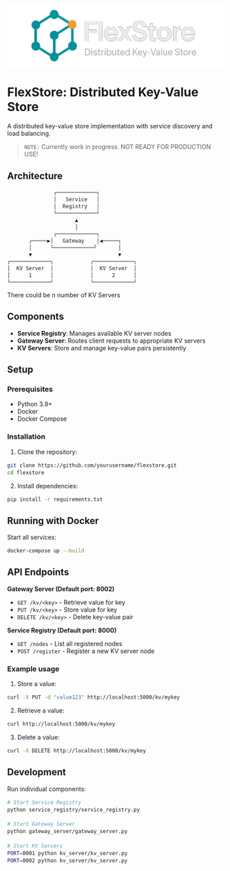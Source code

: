 ![FlexStore](./assets/flexstore.png)
# FlexStore: Distributed Key-Value Store

A distributed key-value store implementation with service discovery and load balancing.

> `NOTE:` Currently work in progress. NOT READY FOR PRODUCTION USE!

## Architecture
```
               ┌─────────────┐
               │   Service   │
               │  Registry   │
               └─────────────┘
                      ▲
                      │
               ┌─────────────┐
       ┌─────▶│   Gateway    │◀─────┐
       │      └─────────────┘       │
       ▼                            ▼
┌─────────────┐            ┌─────────────┐
│  KV Server  │            │  KV Server  │
│      1      │            │      2      │
└─────────────┘            └─────────────┘
```
There could be n number of KV Servers

## Components

- **Service Registry**: Manages available KV server nodes
- **Gateway Server**: Routes client requests to appropriate KV servers
- **KV Servers**: Store and manage key-value pairs persistently

## Setup

### Prerequisites
- Python 3.9+
- Docker
- Docker Compose

### Installation

1. Clone the repository:
```bash
git clone https://github.com/yourusername/flexstore.git
cd flexstore
```

2. Install dependencies:
```bash
pip install -r requirements.txt
```

## Running with Docker
Start all services:
```bash
docker-compose up --build
```

## API Endpoints

**Gateway Server (Default port: 8002)**

* `GET /kv/<key>` - Retrieve value for key
* `PUT /kv/<key>` - Store value for key
* `DELETE /kv/<key>` - Delete key-value pair

**Service Registry (Default port: 8000)**

* `GET /nodes` - List all registered nodes
* `POST /register` - Register a new KV server node

### Example usage
1. Store a value:
```bash
curl -X PUT -d "value123" http://localhost:5000/kv/mykey
```

2. Retrieve a value:
```bash
curl http://localhost:5000/kv/mykey
```

3. Delete a value:
```bash
curl -X DELETE http://localhost:5000/kv/mykey
```

## Development
Run individual components:
```bash
# Start Service Registry
python service_registry/service_registry.py

# Start Gateway Server
python gateway_server/gateway_server.py

# Start KV Servers
PORT=8001 python kv_server/kv_server.py
PORT=8002 python kv_server/kv_server.py
```